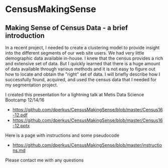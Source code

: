 # CensusMakingSense
## Making Sense of Census Data - a brief introduction

In a recent project, I needed to create a clustering model to provide insight into the different segments of our web site users.  We had very little demographic data available in-house.  I knew that the census provides a rich and extensive set of data.  But I quickly learned that there is a huge amount of data available through various methods and it is not easy to figure out how to locate and obtain the "right" set of data.  I will briefly describe how I successfully found, acquired, and used the census data that I needed for my segmentation  project.

I created this presentation for a lightning talk at Metis Data Science Bootcamp 12/14/16 
* https://github.com/dperkus/CensusMakingSense/blob/master/Census16-12.pdf
* https://github.com/dperkus/CensusMakingSense/blob/master/Census16-12.pptx

Here is a page with instructions and some pseudocode
* https://github.com/dperkus/CensusMakingSense/blob/master/instructions.md

Please contact me with any questions
